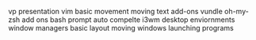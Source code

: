 vp presentation
	vim
		basic movement
		moving text
		add-ons
		vundle
	oh-my-zsh
		add ons
		bash prompt
		auto compelte
	i3wm
		desktop enviornments
		window managers
		basic layout
		moving windows
		launching programs
